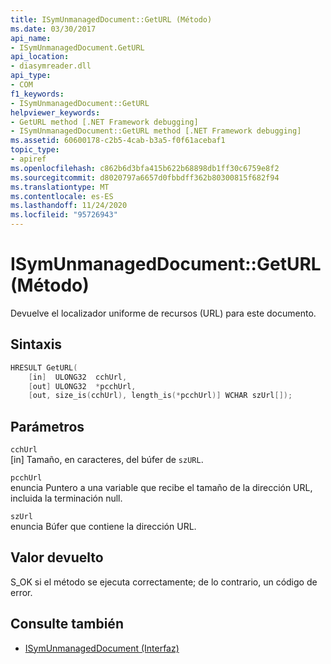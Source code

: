 ```yaml
---
title: ISymUnmanagedDocument::GetURL (Método)
ms.date: 03/30/2017
api_name:
- ISymUnmanagedDocument.GetURL
api_location:
- diasymreader.dll
api_type:
- COM
f1_keywords:
- ISymUnmanagedDocument::GetURL
helpviewer_keywords:
- GetURL method [.NET Framework debugging]
- ISymUnmanagedDocument::GetURL method [.NET Framework debugging]
ms.assetid: 60600178-c2b5-4cab-b3a5-f0f61acebaf1
topic_type:
- apiref
ms.openlocfilehash: c862b6d3bfa415b622b68898db1ff30c6759e8f2
ms.sourcegitcommit: d8020797a6657d0fbbdff362b80300815f682f94
ms.translationtype: MT
ms.contentlocale: es-ES
ms.lasthandoff: 11/24/2020
ms.locfileid: "95726943"
---
```

# <a name="isymunmanageddocumentgeturl-method"></a>ISymUnmanagedDocument::GetURL (Método)

Devuelve el localizador uniforme de recursos (URL) para este documento.  
  
## <a name="syntax"></a>Sintaxis  
  
```cpp  
HRESULT GetURL(  
    [in]  ULONG32  cchUrl,  
    [out] ULONG32  *pcchUrl,  
    [out, size_is(cchUrl), length_is(*pcchUrl)] WCHAR szUrl[]);  
```  
  
## <a name="parameters"></a>Parámetros  

 `cchUrl`  
 [in] Tamaño, en caracteres, del búfer de `szURL`.  
  
 `pcchUrl`  
 enuncia Puntero a una variable que recibe el tamaño de la dirección URL, incluida la terminación null.  
  
 `szUrl`  
 enuncia Búfer que contiene la dirección URL.  
  
## <a name="return-value"></a>Valor devuelto  

 S_OK si el método se ejecuta correctamente; de lo contrario, un código de error.  
  
## <a name="see-also"></a>Consulte también

- [ISymUnmanagedDocument (Interfaz)](isymunmanageddocument-interface.md)
